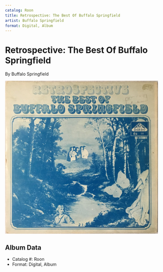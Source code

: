```yaml
---
catalog: Roon
title: Retrospective: The Best Of Buffalo Springfield
artist: Buffalo Springfield
format: Digital, Album
---
```


# Retrospective: The Best Of Buffalo Springfield

By Buffalo Springfield

![](../../assets/albumcovers/Buffalo_Springfield-Retrospective-_The_Best_Of_Buffalo_Springfield.png)

## Album Data

- Catalog #: Roon
- Format: Digital, Album

